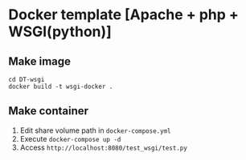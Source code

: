 # Docker template [Apache + php + WSGI(python)]

## Make image
```
cd DT-wsgi
docker build -t wsgi-docker .
```

## Make container
1. Edit share volume path in ```docker-compose.yml```
2. Execute ```docker-compose up -d```
3. Access ```http://localhost:8080/test_wsgi/test.py```
